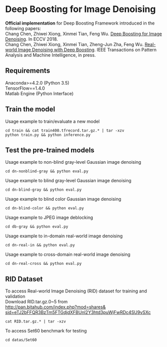 Deep Boosting for Image Denoising
====
**Official implementation** for Deep Boosting Framework introduced in the following papers: <br/>
Chang Chen, Zhiwei Xiong, Xinmei Tian, Feng Wu. [Deep Boosting for Image Denoising](https://link.springer.com/content/pdf/10.1007%2F978-3-030-01252-6_1.pdf). In ECCV 2018. <br/>
Chang Chen, Zhiwei Xiong, Xinmei Tian, Zheng-Jun Zha, Feng Wu. [Real-world Image Denoising with Deep Boosting](https://ieeexplore.ieee.org/document/8733117). IEEE Transactions on Pattern Analysis and Machine Intelligence, in press. <br/>

## Requirements
Anaconda>=4.2.0 (Python 3.5) <br/>
TensorFlow==1.4.0 <br/>
Matlab Engine (Python Interface) <br/>

## Train the model
Usage example to train/evaluate a new model <br/>
```
cd train && cat train400.tfrecord.tar.gz.* | tar -xzv
python train.py && python inference.py
```

## Test the pre-trained models
Usage example to non-blind gray-level Gaussian image denoising <br/>
```
cd dn-nonblind-gray && python eval.py
```
Usage example to blind gray-level Gaussian image denoising <br/>
```
cd dn-blind-gray && python eval.py
```
Usage example to blind color Gaussian image denoising <br/>
```
cd dn-blind-color && python eval.py
```
Usage example to JPEG image deblocking <br/>
```
cd db-gray && python eval.py
```
Usage example to in-domain real-world image denoising <br/>
```
cd dn-real-in && python eval.py
```
Usage example to cross-domain real-world image denoising <br/>
```
cd dn-real-cross && python eval.py
```

## RID Dataset
To access Real-world Image Denoising (RID) dataset for training and validation <br/>
Download RID.tar.gz.0~5 from <br/>
[http://pan.bitahub.com/index.php?mod=shares&  
sid=eTJ2bFFQR3BzTm5FTGdjdXFBUnl2Y3htd3puWjFwRDc4SU9vSXc](http://pan.bitahub.com/index.php?mod=shares&sid=eTJ2bFFQR3BzTm5FTGdjdXFBUnl2Y3htd3puWjFwRDc4SU9vSXc)
```
cat RID.tar.gz.* | tar -xzv
```
To access Set60 benchmark for testing <br/>
```
cd datas/Set60
```

